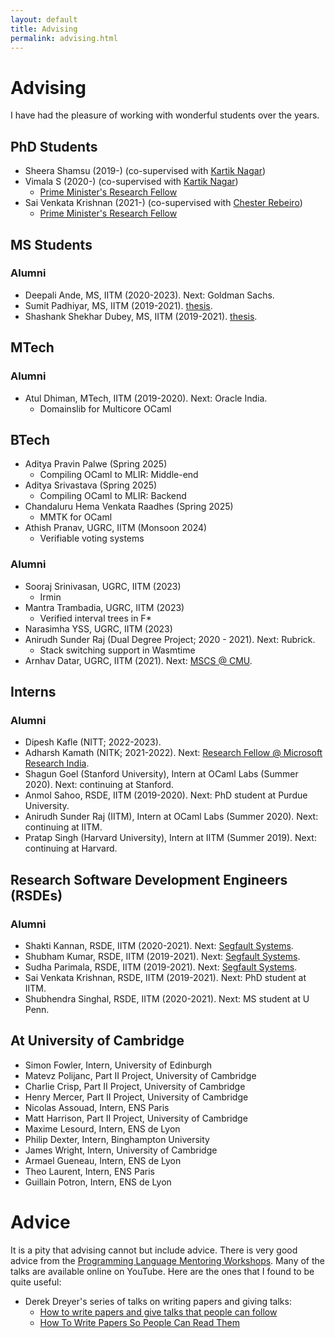 ```yaml
---
layout: default
title: Advising
permalink: advising.html
---
```


# Advising

I have had the pleasure of working with wonderful students over the years.

## PhD Students

* Sheera Shamsu (2019-) (co-supervised with [Kartik Nagar](https://kartiknagar.github.io/))
* Vimala S (2020-) (co-supervised with [Kartik Nagar](https://kartiknagar.github.io/))
  + [Prime Minister's Research Fellow](https://pmrf.in/)
* Sai Venkata Krishnan (2021-) (co-supervised with [Chester Rebeiro](https://www.cse.iitm.ac.in/~chester/))
  + [Prime Minister's Research Fellow](https://pmrf.in/)

## MS Students

### Alumni

* Deepali Ande, MS, IITM (2020-2023). Next: Goldman Sachs.
* Sumit Padhiyar, MS, IITM (2019-2021). [thesis](papers/sumit_ms_thesis.pdf).
* Shashank Shekhar Dubey, MS, IITM (2019-2021). [thesis](papers/shashank_ms_thesis.pdf).

## MTech

### Alumni

* Atul Dhiman, MTech, IITM (2019-2020). Next: Oracle India.
  + Domainslib for Multicore OCaml

## BTech

* Aditya Pravin Palwe (Spring 2025)
  + Compiling OCaml to MLIR: Middle-end
* Aditya Srivastava (Spring 2025)
  + Compiling OCaml to MLIR: Backend
* Chandaluru Hema Venkata Raadhes (Spring 2025)
  + MMTK for OCaml
* Athish Pranav, UGRC, IITM (Monsoon 2024)
  + Verifiable voting systems

### Alumni

* Sooraj Srinivasan, UGRC, IITM (2023)
  + Irmin
* Mantra Trambadia, UGRC, IITM (2023)
  + Verified interval trees in F*
* Narasimha YSS, UGRC, IITM (2023)
* Anirudh Sunder Raj (Dual Degree Project; 2020 - 2021). Next: Rubrick.
  + Stack switching support in Wasmtime
* Arnhav Datar, UGRC, IITM (2021). Next: [MSCS @ CMU](https://www.cs.cmu.edu/).

## Interns
 
### Alumni

* Dipesh Kafle (NITT; 2022-2023). 
* Adharsh Kamath (NITK; 2021-2022). Next: [Research Fellow @ Microsoft Research India](https://www.microsoft.com/en-us/research/lab/microsoft-research-india/).
* Shagun Goel (Stanford University), Intern at OCaml Labs (Summer 2020). Next: continuing at Stanford.
* Anmol Sahoo, RSDE, IITM (2019-2020). Next: PhD student at Purdue University.
* Anirudh Sunder Raj (IITM), Intern at OCaml Labs (Summer 2020). Next: continuing at IITM.
* Pratap Singh (Harvard University), Intern at IITM (Summer 2019). Next: continuing at Harvard.

## Research Software Development Engineers (RSDEs)

### Alumni

* Shakti Kannan, RSDE, IITM (2020-2021). Next: [Segfault Systems](https://segfault.systems).
* Shubham Kumar, RSDE, IITM (2019-2021). Next: [Segfault Systems](https://segfault.systems).
* Sudha Parimala, RSDE, IITM (2019-2021). Next: [Segfault Systems](https://segfault.systems).
* Sai Venkata Krishnan, RSDE, IITM (2019-2021). Next: PhD student at IITM.
* Shubhendra Singhal, RSDE, IITM (2020-2021). Next: MS student at U Penn. 

## At University of Cambridge

* Simon Fowler, Intern, University of Edinburgh
* Matevz Polijanc, Part II Project, University of Cambridge
* Charlie Crisp, Part II Project, University of Cambridge
* Henry Mercer, Part II Project, University of Cambridge
* Nicolas Assouad, Intern, ENS Paris
* Matt Harrison, Part II Project, University of Cambridge
* Maxime Lesourd, Intern, ENS de Lyon
* Philip Dexter, Intern, Binghampton University
* James Wright, Intern, University of Cambridge
* Armael Gueneau, Intern, ENS de Lyon
* Theo Laurent, Intern, ENS Paris
* Guillain Potron, Intern, ENS de Lyon

# Advice

It is a pity that advising cannot but include advice. There is very good advice
from the [Programming Language Mentoring
Workshops](https://www.sigplan.org/Conferences/PLMW/). Many of the talks are
available online on YouTube. Here are the ones that I found to be quite useful:

* Derek Dreyer's series of talks on writing papers and giving talks:
  + [How to write papers and give talks that people can follow](https://people.mpi-sws.org/~dreyer/talks/talk-plmw22icfp.pdf)
  + [How To Write Papers So People Can Read Them](https://www.youtube.com/watch?v=XpgJ31GKPWI)

<br/>
